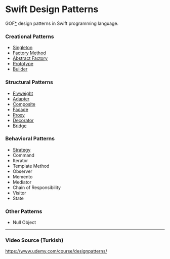 # Swift Design Patterns
GOF[*](https://en.wikipedia.org/wiki/Design_Patterns) design patterns in Swift programming language.

### Creational Patterns
- [Singleton](Creational%20Patterns/Singleton.playground/Contents.swift)
- [Factory Method](Creational%20Patterns/FactoryMethod.playground/Contents.swift)
- [Abstract Factory](Creational%20Patterns/AbstractFactory.playground/Contents.swift)
- [Prototype](Creational%20Patterns/Prototype.playground/Contents.swift)
- [Builder](Creational%20Patterns/Builder.playground/Contents.swift)

### Structural Patterns
- [Flyweight](Structural%20Patterns/Flyweight.playground/Contents.swift)
- [Adapter](Structural%20Patterns/Adapter.playground/Contents.swift)
- [Composite](Structural%20Patterns/Composite.playground/Contents.swift)
- [Facade](Structural%20Patterns/Facade.playground/Contents.swift)
- [Proxy](Structural%20Patterns/Proxy.playground/Contents.swift)
- [Decorator](Structural%20Patterns/Decorator.playground/Contents.swift)
- [Bridge](Structural%20Patterns/Bridge.playground/Contents.swift)

### Behavioral Patterns
- [Strategy](Behavioral%20Patterns/Strategy.playground/Contents.swift)
- Command
- Iterator
- Template Method
- Observer
- Memento
- Mediator
- Chain of Responsibility
- Visitor
- State

### Other Patterns
- Null Object

---
### Video Source (Turkish)

https://www.udemy.com/course/designpatterns/

